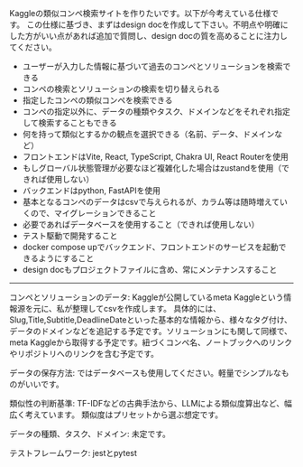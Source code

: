 Kaggleの類似コンペ検索サイトを作りたいです。以下が今考えている仕様です。
この仕様に基づき、まずはdesign docを作成して下さい。不明点や明確にした方がいい点があれば追加で質問し、design docの質を高めることに注力してください。

- ユーザーが入力した情報に基づいて過去のコンペとソリューションを検索できる
- コンペの検索とソリューションの検索を切り替えられる
- 指定したコンペの類似コンペを検索できる
- コンペの指定以外に、データの種類やタスク、ドメインなどをそれぞれ指定して検索することもできる
- 何を持って類似とするかの観点を選択できる（名前、データ、ドメインなど）
- フロントエンドはVite, React, TypeScript, Chakra UI, React Routerを使用
- もしグローバル状態管理が必要なほど複雑化した場合はzustandを使用（できれば使用しない）
- バックエンドはpython, FastAPIを使用
- 基本となるコンペのデータはcsvで与えられるが、カラム等は随時増えていくので、マイグレーションできること
- 必要であればデータベースを使用すること（できれば使用しない）
- テスト駆動で開発すること
- docker compose upでバックエンド、フロントエンドのサービスを起動できるようにすること
- design docもプロジェクトファイルに含め、常にメンテナンスすること

---

コンペとソリューションのデータ:
Kaggleが公開しているmeta Kaggleという情報源を元に、私が整理してcsvを作成します。
具体的には、Slug,Title,Subtitle,DeadlineDateといった基本的な情報から、様々なタグ付け、データのドメインなどを追記する予定です。ソリューションにも関して同様で、meta Kaggleから取得する予定です。紐づくコンペ名、ノートブックへのリンクやリポジトリへのリンクを含む予定です。

データの保存方法:
ではデータベースも使用してください。軽量でシンプルなものがいいです。

類似性の判断基準:
TF-IDFなどの古典手法から、LLMによる類似度算出など、幅広く考えています。
類似度はプリセットから選ぶ想定です。

データの種類、タスク、ドメイン:
未定です。

テストフレームワーク:
jestとpytest